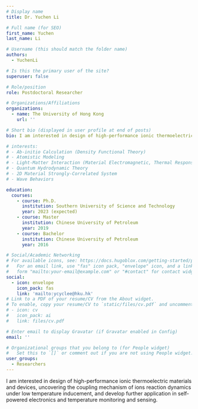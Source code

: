 ```yaml
---
# Display name
title: Dr. Yuchen Li

# Full name (for SEO)
first_name: Yuchen
last_name: Li

# Username (this should match the folder name)
authors:
  - YuchenLi

# Is this the primary user of the site?
superuser: false

# Role/position
role: Postdoctoral Researcher

# Organizations/Affiliations
organizations:
  - name: The University of Hong Kong
    url: ''

# Short bio (displayed in user profile at end of posts)
bio: I am interested in design of high-performance ionic thermoelectric materials and devices, uncovering the coupling mechanism of ions reaction dynamics under low temperature inducement, and develop further application in self-powered electronics and temperature monitoring and sensing. 

# interests:
# - Ab-initio Calculation (Density Functional Theory)
# - Atomistic Modeling
# - Light-Matter Interaction (Material Electromagnetic, Thermal Responses)
# - Quantum Hydrodynamic Theory
# - 2D Material Strongly-Correlated System
# - Wave Behaviors

education:
  courses:
    - course: Ph.D.
      institution: Southern University of Science and Technology
      year: 2023 (expected)
    - course: Master
      institution: Chinese University of Petroleum
      year: 2019
    - course: Bachelor
      institution: Chinese University of Petroleum
      year: 2016

# Social/Academic Networking
# For available icons, see: https://docs.hugoblox.com/getting-started/page-builder/#icons
#   For an email link, use "fas" icon pack, "envelope" icon, and a link in the
#   form "mailto:your-email@example.com" or "#contact" for contact widget.
social:
  - icon: envelope
    icon_pack: fas
    link: 'mailto:ycyclee@hku.hk'
# Link to a PDF of your resume/CV from the About widget.
# To enable, copy your resume/CV to `static/files/cv.pdf` and uncomment the lines below.
# - icon: cv
#   icon_pack: ai
#   link: files/cv.pdf

# Enter email to display Gravatar (if Gravatar enabled in Config)
email: ''

# Organizational groups that you belong to (for People widget)
#   Set this to `[]` or comment out if you are not using People widget.
user_groups:
  - Researchers
---
```


I am interested in design of high-performance ionic thermoelectric materials and devices, uncovering the coupling mechanism of ions reaction dynamics under low temperature inducement, and develop further application in self-powered electronics and temperature monitoring and sensing. 
